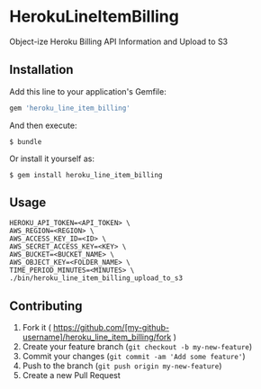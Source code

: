 # HerokuLineItemBilling

Object-ize Heroku Billing API Information and Upload to S3

## Installation

Add this line to your application's Gemfile:

```ruby
gem 'heroku_line_item_billing'
```

And then execute:

    $ bundle

Or install it yourself as:

    $ gem install heroku_line_item_billing

## Usage

    HEROKU_API_TOKEN=<API_TOKEN> \
    AWS_REGION=<REGION> \
    AWS_ACCESS_KEY_ID=<ID> \
    AWS_SECRET_ACCESS_KEY=<KEY> \
    AWS_BUCKET=<BUCKET_NAME> \
    AWS_OBJECT_KEY=<FOLDER_NAME> \
    TIME_PERIOD_MINUTES=<MINUTES> \
    ./bin/heroku_line_item_billing_upload_to_s3

## Contributing

1. Fork it ( https://github.com/[my-github-username]/heroku_line_item_billing/fork )
2. Create your feature branch (`git checkout -b my-new-feature`)
3. Commit your changes (`git commit -am 'Add some feature'`)
4. Push to the branch (`git push origin my-new-feature`)
5. Create a new Pull Request
